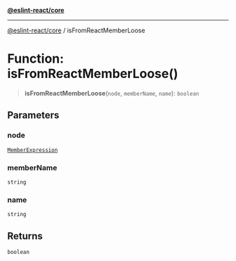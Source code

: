 [**@eslint-react/core**](../README.md)

***

[@eslint-react/core](../README.md) / isFromReactMemberLoose

# Function: isFromReactMemberLoose()

> **isFromReactMemberLoose**(`node`, `memberName`, `name`): `boolean`

## Parameters

### node

[`MemberExpression`](../-internal-/type-aliases/MemberExpression.md)

### memberName

`string`

### name

`string`

## Returns

`boolean`
